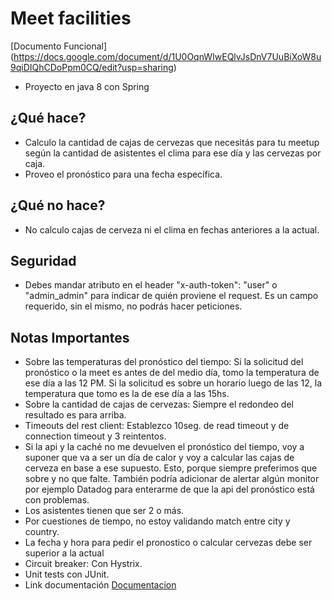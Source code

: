 # Meet facilities
[Documento Funcional] (https://docs.google.com/document/d/1U0OqnWIwEQlvJsDnV7UuBiXoW8u9qiDIQhCDoPpm0CQ/edit?usp=sharing)

* Proyecto en java 8 con Spring

## ¿Qué hace?
* Calculo la cantidad de cajas de cervezas que necesitás para tu meetup según la cantidad de asistentes el clima para ese día y las cervezas por caja.
* Proveo el pronóstico para una fecha específica.

## ¿Qué no hace?
* No calculo cajas de cerveza ni el clima en fechas anteriores a la actual.


## Seguridad
* Debes mandar atributo en el header "x-auth-token": "user" o "admin_admin" para indicar de quién proviene el request. Es un campo requerido, sin el mismo, no podrás hacer peticiones.

## Notas Importantes
* Sobre las temperaturas del pronóstico del tiempo: Si la solicitud del pronóstico o la meet es antes de del medio día, tomo la temperatura de ese día a las 12 PM. Si la solicitud es sobre un horario luego de las 12, la temperatura que tomo es la de ese día a las 15hs.
* Sobre la cantidad de cajas de cervezas: Siempre el redondeo del resultado es para arriba.
* Timeouts del rest client: Establezco 10seg. de read timeout y de connection timeout y 3 reintentos.
* Si la api y la caché no me devuelven el pronóstico del tiempo, voy a suponer que va a ser un día de calor y voy a calcular las cajas de cerveza en base a ese supuesto. Esto, porque siempre preferimos que sobre y no que falte. También podría adicionar de alertar algún monitor por ejemplo Datadog para enterarme de que la api del pronóstico está con problemas.
* Los asistentes tienen que ser 2 o más.
* Por cuestiones de tiempo, no estoy validando match entre city y country.
* La fecha y hora para pedir el pronostico o calcular cervezas debe ser superior a la actual
* Circuit breaker: Con Hystrix.
* Unit tests con JUnit.
* Link documentación [Documentacion](http://localhost:8080/swagger-ui.html)